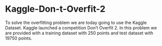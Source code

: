 # Kaggle-Don-t-Overfit-2
To solve the overfitting problem we are today going to use the Kaggle Dataset. Kaggle launched a competition Don’t Overfit 2. In this problem we are provided with a training dataset with 250 points and test dataset with 19750 points.
